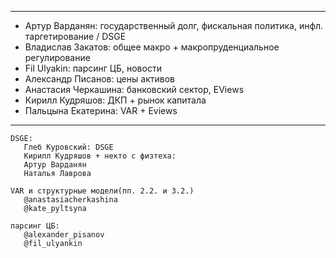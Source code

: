 
------------------------

- Артур Варданян: государственный долг, фискальная политика, инфл. таргетирование / DSGE
- Владислав Закатов: общее макро + макропруденциальное регулирование
- Fil Ulyakin: парсинг ЦБ, новости
- Александр Писанов: цены активов
- Анастасия Черкашина: банковский сектор, EViews
- Кирилл Кудряшов: ДКП + рынок капитала
- Пальцына Екатерина: VAR + Eviews

------------------------

```
DSGE:
   Глеб Куровский: DSGE
   Кирилл Кудряшов + некто с физтеха: 
   Артур Варданян
   Наталья Лаврова

VAR и структурные модели(пп. 2.2. и 3.2.)
   @anastasiacherkashina
   @kate_pyltsyna

парсинг ЦБ:
   @alexander_pisanov
   @fil_ulyankin 
```
